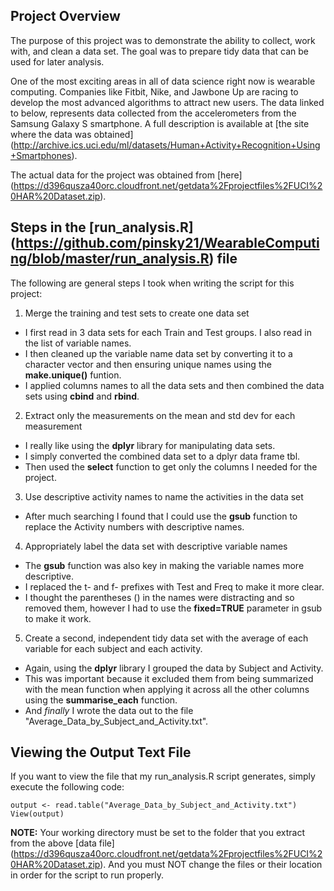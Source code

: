 
## Project Overview
The purpose of this project was to demonstrate the ability to collect, work with, and clean a data set. The goal was to prepare tidy data that can be used for later analysis.

One of the most exciting areas in all of data science right now is wearable computing. Companies like Fitbit, Nike, and Jawbone Up are racing to develop the most advanced algorithms to attract new users. The data linked to below, represents data collected from the accelerometers from the Samsung Galaxy S smartphone. A full description is available at [the site where the data was obtained] (http://archive.ics.uci.edu/ml/datasets/Human+Activity+Recognition+Using+Smartphones).

The actual data for the project was obtained from [here] (https://d396qusza40orc.cloudfront.net/getdata%2Fprojectfiles%2FUCI%20HAR%20Dataset.zip).

## Steps in the [run_analysis.R] (https://github.com/pinsky21/WearableComputing/blob/master/run_analysis.R) file

The following are general steps I took when writing the script for this project:

1. Merge the training and test sets to create one data set
  + I first read in 3 data sets for each Train and Test groups. I also read in the list of variable names.
  + I then cleaned up the variable name data set by converting it to a character vector and then ensuring unique names using the **make.unique()** funtion.
  + I applied columns names to all the data sets and then combined the data sets using **cbind** and **rbind**.        
2. Extract only the measurements on the mean and std dev for each measurement
  + I really like using the **dplyr** library for manipulating data sets.
  + I simply converted the combined data set to a dplyr data frame tbl.
  + Then used the **select** function to get only the columns I needed for the project.
3. Use descriptive activity names to name the activities in the data set
  + After much searching I found that I could use the **gsub** function to replace the Activity numbers with descriptive names.
4. Appropriately label the data set with descriptive variable names
  + The **gsub** function was also key in making the variable names more descriptive.
  + I replaced the t- and f- prefixes with Test and Freq to make it more clear.
  + I thought the parentheses () in the names were distracting and so removed them, however I had to use the **fixed=TRUE** parameter in gsub to make it work.
5. Create a second, independent tidy data set with the average of each variable for each subject and each activity.
  + Again, using the **dplyr** library I grouped the data by Subject and Activity.
  + This was important because it excluded them from being summarized with the mean function when applying it across all the other columns using the **summarise_each** function.
  + And *finally* I wrote the data out to the file "Average_Data_by_Subject_and_Activity.txt".

## Viewing the Output Text File

If you want to view the file that my run_analysis.R script generates, simply execute the following code:


```{r}
output <- read.table("Average_Data_by_Subject_and_Activity.txt")
View(output)
```

**NOTE:** Your working directory must be set to the folder that you extract from the above [data file] (https://d396qusza40orc.cloudfront.net/getdata%2Fprojectfiles%2FUCI%20HAR%20Dataset.zip). And you must NOT change the files or their location in order for the script to run properly.
